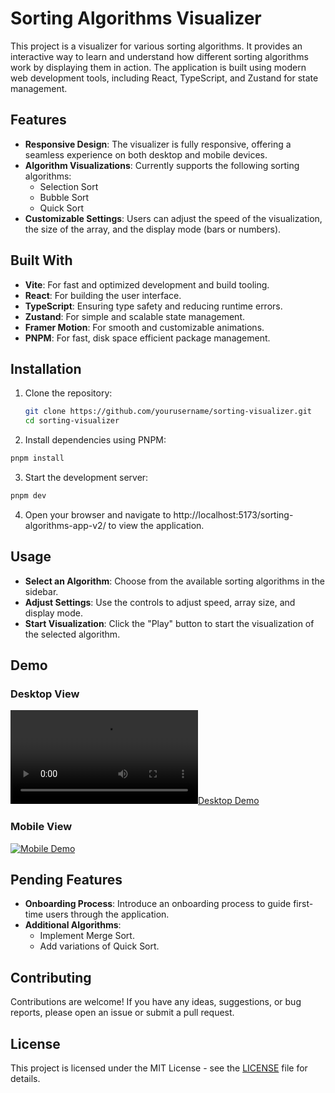 # Sorting Algorithms Visualizer

This project is a visualizer for various sorting algorithms. It provides an interactive way to learn and understand how different sorting algorithms work by displaying them in action. The application is built using modern web development tools, including React, TypeScript, and Zustand for state management.

## Features

- **Responsive Design**: The visualizer is fully responsive, offering a seamless experience on both desktop and mobile devices.
- **Algorithm Visualizations**: Currently supports the following sorting algorithms:
  - Selection Sort
  - Bubble Sort
  - Quick Sort
- **Customizable Settings**: Users can adjust the speed of the visualization, the size of the array, and the display mode (bars or numbers).

## Built With

- **Vite**: For fast and optimized development and build tooling.
- **React**: For building the user interface.
- **TypeScript**: Ensuring type safety and reducing runtime errors.
- **Zustand**: For simple and scalable state management.
- **Framer Motion**: For smooth and customizable animations.
- **PNPM**: For fast, disk space efficient package management.

## Installation

1. Clone the repository:

   ```bash
   git clone https://github.com/yourusername/sorting-visualizer.git
   cd sorting-visualizer
   ```

2. Install dependencies using PNPM:

```bash
pnpm install
```

3. Start the development server:

```bash
pnpm dev
```

4. Open your browser and navigate to http://localhost:5173/sorting-algorithms-app-v2/ to view the application.

## Usage

- **Select an Algorithm**: Choose from the available sorting algorithms in the sidebar.
- **Adjust Settings**: Use the controls to adjust speed, array size, and display mode.
- **Start Visualization**: Click the "Play" button to start the visualization of the selected algorithm.

## Demo

### Desktop View

[![Desktop Demo](https://ignaciomartinelias.github.io/sorting-algorithms-app-v2/Desktop%20Demo.mp4)](https://ignaciomartinelias.github.io/sorting-algorithms-app-v2/Desktop%20Demo.mp4)

### Mobile View

[![Mobile Demo](https://img.youtube.com/vi/your_mobile_demo_video_id/0.jpg)](https://www.youtube.com/watch?v=your_mobile_demo_video_id)

## Pending Features

- **Onboarding Process**: Introduce an onboarding process to guide first-time users through the application.
- **Additional Algorithms**:
  - Implement Merge Sort.
  - Add variations of Quick Sort.

## Contributing

Contributions are welcome! If you have any ideas, suggestions, or bug reports, please open an issue or submit a pull request.

## License

This project is licensed under the MIT License - see the [LICENSE](LICENSE) file for details.
